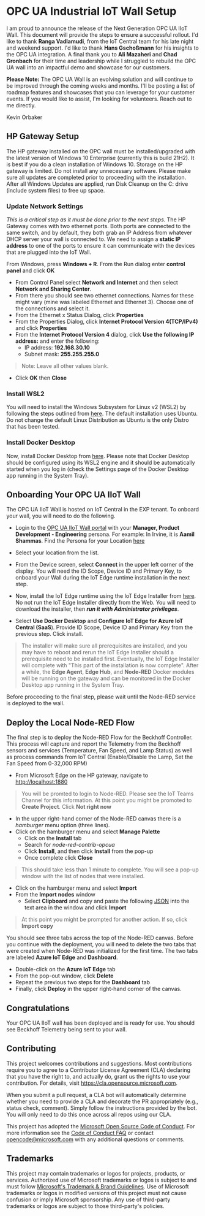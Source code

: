 # OPC UA Industrial IoT Wall Setup

I am proud to announce the release of the Next Generation OPC UA IIoT Wall. This document will provide the steps to ensure a successful rollout. I'd like to thank **Ranga Vadlamudi**, from the IoT Central team for his late night and weekend support. I'd like to thank **Hans Gschoßmann** for his insights to the OPC UA integration. A final thank you to **Ali Mazaheri** and **Chad Gronbach** for their time and leadership while I struggled to rebuild the OPC UA wall into an impactful demo and showcase for our customers.

**Please Note:** The OPC UA Wall is an evolving solution and will continue to be improved through the coming weeks and months. I'll be posting a list of roadmap features and showcases that you can leverage for your customer events. If you would like to assist, I'm looking for volunteers. Reach out to me directly.

Kevin Orbaker

## HP Gateway Setup

The HP gateway installed on the OPC wall must be installed/upgraded with the latest version of Windows 10 Enterprise (currently this is build 21H2). It is best if you do a clean installation of Windows 10. Storage on the HP gateway is limited. Do not install any unnecessary software. Please make sure all updates are completed prior to proceeding with the installation. After all Windows Updates are applied, run Disk Cleanup on the C: drive (include system files) to free up space.

### Update Network Settings

*This is a critical step as it must be done prior to the next steps.* The HP Gateway comes with two ethernet ports. Both ports are connected to the same switch, and by default, they both grab an IP Address from whatever DHCP server your wall is connected to. We need to assign a **static IP address** to one of the ports to ensure it can communicate with the devices that are plugged into the IoT Wall.

From Windows, press **Windows + R**. From the Run dialog enter  **control panel** and click **OK**

- From Control Panel select **Network and Internet** and then select **Network and Sharing Center**.
- From there you should see two ethernet connections. Names for these might vary (mine was labeled Ethernet and Ethernet 3). Choose one of the connections and select it.
- From the Ethernet x Status Dialog, click **Properties**
- From the Properties Dialog, click **Internet Protocol Version 4(TCP/IPv4)** and click **Properties**
- From the **Internet Protocol Version 4** dialog, click **Use the following IP address:** and enter the following:
  - IP address: **192.168.30.10**
  - Subnet mask: **255.255.255.0**

> Note: Leave all other values  blank.

- Click **OK** then **Close**

### Install WSL2

You will need to install the Windows Subsystem for Linux v2 (WSL2) by following the steps outlined from [here](https://docs.microsoft.com/en-us/windows/wsl/install). The default installation uses Ubuntu. Do not change the default Linux Distribution as Ubuntu is the only Distro that has been tested.

### Install Docker Desktop

Now, install Docker Desktop from [here](https://www.docker.com/products/docker-desktop). Please note that Docker Desktop should be configured using its WSL2 engine and it should be automatically started when you log in (check the Settings page of the Docker Desktop app running in the System Tray).

## Onboarding Your OPC UA IIoT Wall

The OPC UA IIoT Wall is hosted on IoT Central in the EXP tenant. To onboard your wall, you will need to do the following.

- Login to the [OPC UA IIoT Wall portal](https://opc-ua-iot-wall.azureiotcentral.com/devices) with your **Manager, Product Development - Engineering** persona. For example: In Irvine, it is **Aamil Shammas**. Find the Persona for your Location [here](https://exppeople.azurewebsites.net/)
- Select your location from the list.
- From the Device screen, select **Connect** in the upper left corner of the display. You will need the ID Scope, Device ID and Primary Key, to onboard your Wall during the IoT Edge runtime installation in the next step.
- Now, install the IoT Edge runtime using the IoT Edge Installer from [here](https://github.com/Azure/Industrial-IoT-Gateway-Installer/raw/master/Releases/Windows/setup.exe). No not run the IoT Edge Installer directly from the Web. You will need to download the installer, then ***run it with Administrator privileges***.

- Select **Use Docker Desktop** and **Configure IoT Edge for Azure IoT Central (SaaS**). Provide ID Scope, Device ID and Primary Key from the previous step. Click install.

>The installer will make sure all prerequisites are installed, and you may have to reboot and rerun the IoT Edge Installer should a prerequisite need to be installed first. Eventually, the IoT Edge Installer will complete with "This part of the installation is now complete".
>After a while, the **Edge Agent**, **Edge Hub**, and **Node-RED** Docker modules will be running on the gateway and can be monitored in the Docker Desktop app running in the System Tray.

Before proceeding to the final step, please wait until the Node-RED service is deployed to the wall.

## Deploy the Local Node-RED Flow

The final step is to deploy the Node-RED Flow for the Beckhoff Controller. This process will capture and report the Telemetry from the Beckhoff sensors and services (Temperature, Fan Speed, and Lamp Status) as well as process commands from IoT Central (Enable/Disable the Lamp, Set the Fan Speed from 0-32,000 RPM)

- From Microsoft Edge on the HP gateway, navigate to <http://localhost:1880>

>You will be promted to login to Node-RED. Please see the IoT Teams Channel for this information.
>At this point you might be promoted to **Create Project**. Click **Not right now**

- In the upper right-hand corner of the Node-RED canvas there is a *hamburger* menu option (three lines).
- Click on the hamburger menu and select **Manage Palette**
  - Click on the **Install** tab
  - Search for *node-red-contrib-opcua*
  - Click **Install**, and then click **Install** from the pop-up
  - Once complete click **Close**

>This should take less than 1 minute to complete. You will see a pop-up window with the list of nodes that were installed.

- Click on the hamburger menu and select **Import**
- From the **Import nodes** window
  - Select **Clipboard** and copy and paste the following [JSON](flows/beckhoff-flow.json) into the text area in the window and click **Import**

>At this point you might be prompted for another action. If so, click **Import copy**

You should see three tabs across the top of the Node-RED canvas.
Before you continue with the deployment, you will need to delete the two tabs that were created when Node-RED was initialized for the first time. The two tabs are labeled **Azure IoT Edge** and **Dashboard**.

- Double-click on the **Azure IoT Edge** tab
- From the pop-out window, click **Delete**
- Repeat the previous two steps for the **Dashboard** tab
- Finally, click **Deploy** in the upper right-hand corner of the canvas.

## Congratulations

Your OPC UA IIoT wall has been deployed and is ready for use. You should see Beckhoff Telemetry being sent to your wall.

## Contributing

This project welcomes contributions and suggestions.  Most contributions require you to agree to a
Contributor License Agreement (CLA) declaring that you have the right to, and actually do, grant us
the rights to use your contribution. For details, visit <https://cla.opensource.microsoft.com>.

When you submit a pull request, a CLA bot will automatically determine whether you need to provide
a CLA and decorate the PR appropriately (e.g., status check, comment). Simply follow the instructions
provided by the bot. You will only need to do this once across all repos using our CLA.

This project has adopted the [Microsoft Open Source Code of Conduct](https://opensource.microsoft.com/codeofconduct/).
For more information see the [Code of Conduct FAQ](https://opensource.microsoft.com/codeofconduct/faq/) or
contact [opencode@microsoft.com](mailto:opencode@microsoft.com) with any additional questions or comments.

## Trademarks

This project may contain trademarks or logos for projects, products, or services. Authorized use of Microsoft
trademarks or logos is subject to and must follow
[Microsoft's Trademark & Brand Guidelines](https://www.microsoft.com/en-us/legal/intellectualproperty/trademarks/usage/general).
Use of Microsoft trademarks or logos in modified versions of this project must not cause confusion or imply Microsoft sponsorship.
Any use of third-party trademarks or logos are subject to those third-party's policies.
